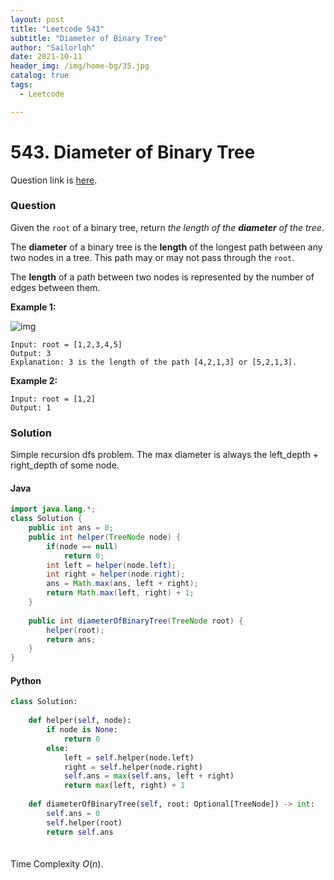 ```yaml
---
layout: post
title: "Leetcode 543"
subtitle: "Diameter of Binary Tree"
author: "Sailorlqh"
date: 2021-10-11
header_img: /img/home-bg/35.jpg
catalog: true
tags:
  - Leetcode

---
```


# 543. Diameter of Binary Tree

Question link is [here](https://leetcode.com/problems/bitwise-and-of-numbers-range/).

### Question

Given the `root` of a binary tree, return *the length of the **diameter** of the tree*.

The **diameter** of a binary tree is the **length** of the longest path between any two nodes in a tree. This path may or may not pass through the `root`.

The **length** of a path between two nodes is represented by the number of edges between them.

 

**Example 1:**

![img](https://assets.leetcode.com/uploads/2021/03/06/diamtree.jpg)

```
Input: root = [1,2,3,4,5]
Output: 3
Explanation: 3 is the length of the path [4,2,1,3] or [5,2,1,3].
```

**Example 2:**

```
Input: root = [1,2]
Output: 1
```

 

### Solution

Simple recursion dfs problem. The max diameter is always the left_depth + right_depth of some node.


#### Java

```java
import java.lang.*;
class Solution {
    public int ans = 0;
    public int helper(TreeNode node) {
        if(node == null)
            return 0;
        int left = helper(node.left);
        int right = helper(node.right);
        ans = Math.max(ans, left + right);
        return Math.max(left, right) + 1;
    }
    
    public int diameterOfBinaryTree(TreeNode root) {
        helper(root);
        return ans;
    }
}
```

#### Python

```python
class Solution:
    
    def helper(self, node):
        if node is None:
            return 0
        else:
            left = self.helper(node.left)
            right = self.helper(node.right)
            self.ans = max(self.ans, left + right)
            return max(left, right) + 1
    
    def diameterOfBinaryTree(self, root: Optional[TreeNode]) -> int:
        self.ans = 0
        self.helper(root)
        return self.ans
         
```


#### 

Time Complexity $O(n)$.

